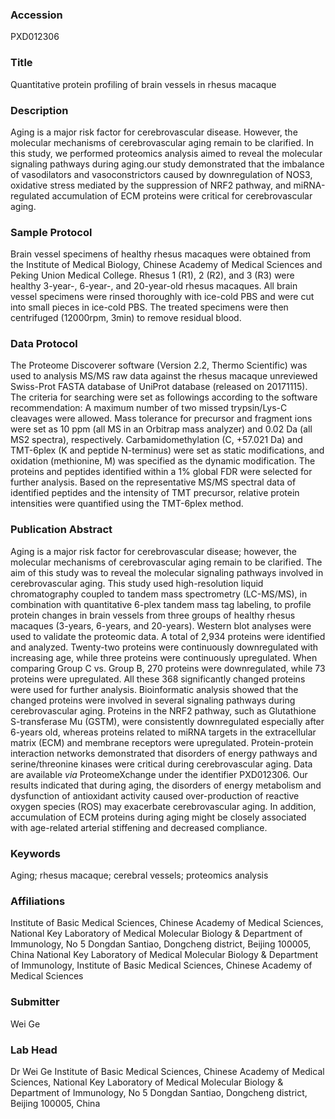 ### Accession
PXD012306

### Title
Quantitative protein profiling of brain vessels in rhesus macaque

### Description
Aging is a major risk factor for cerebrovascular disease. However, the molecular mechanisms of cerebrovascular aging remain to be clarified. In this study, we performed proteomics analysis aimed to reveal the molecular signaling pathways during aging.our study demonstrated that the imbalance of vasodilators and vasoconstrictors caused by downregulation of NOS3, oxidative stress mediated by the suppression of NRF2 pathway, and miRNA-regulated accumulation of ECM proteins were critical for cerebrovascular aging.

### Sample Protocol
Brain vessel specimens of healthy rhesus macaques were obtained from the Institute of Medical Biology, Chinese Academy of Medical Sciences and Peking Union Medical College. Rhesus 1 (R1), 2 (R2), and 3 (R3) were healthy 3-year-, 6-year-, and 20-year-old rhesus macaques.  All brain vessel specimens were rinsed thoroughly with ice-cold PBS and were cut into small pieces in ice-cold PBS. The treated specimens were then centrifuged (12000rpm, 3min) to remove residual blood.

### Data Protocol
The Proteome Discoverer software (Version 2.2, Thermo Scientific) was used to analysis MS/MS raw data against the rhesus macaque unreviewed Swiss-Prot FASTA database of UniProt database (released on 20171115). The criteria for searching were set as followings according to the software recommendation: A maximum number of two missed trypsin/Lys-C cleavages were allowed. Mass tolerance for precursor and fragment ions were set as 10 ppm (all MS in an Orbitrap mass analyzer) and 0.02 Da (all MS2 spectra), respectively. Carbamidomethylation (C, +57.021 Da) and TMT-6plex (K and peptide N-terminus) were set as static modifications, and oxidation (methionine, M) was specified as the dynamic modification. The proteins and peptides identified within a 1% global FDR were selected for further analysis. Based on the representative MS/MS spectral data of identified peptides and the intensity of TMT precursor, relative protein intensities were quantified using the TMT-6plex method.

### Publication Abstract
Aging is a major risk factor for cerebrovascular disease; however, the molecular mechanisms of cerebrovascular aging remain to be clarified. The aim of this study was to reveal the molecular signaling pathways involved in cerebrovascular aging. This study used high-resolution liquid chromatography coupled to tandem mass spectrometry (LC-MS/MS), in combination with quantitative 6-plex tandem mass tag labeling, to profile protein changes in brain vessels from three groups of healthy rhesus macaques (3-years, 6-years, and 20-years). Western blot analyses were used to validate the proteomic data. A total of 2,934 proteins were identified and analyzed. Twenty-two proteins were continuously downregulated with increasing age, while three proteins were continuously upregulated. When comparing Group C vs. Group B, 270 proteins were downregulated, while 73 proteins were upregulated. All these 368 significantly changed proteins were used for further analysis. Bioinformatic analysis showed that the changed proteins were involved in several signaling pathways during cerebrovascular aging. Proteins in the NRF2 pathway, such as Glutathione S-transferase Mu (GSTM), were consistently downregulated especially after 6-years old, whereas proteins related to miRNA targets in the extracellular matrix (ECM) and membrane receptors were upregulated. Protein-protein interaction networks demonstrated that disorders of energy pathways and serine/threonine kinases were critical during cerebrovascular aging. Data are available <i>via</i> ProteomeXchange under the identifier PXD012306. Our results indicated that during aging, the disorders of energy metabolism and dysfunction of antioxidant activity caused over-production of reactive oxygen species (ROS) may exacerbate cerebrovascular aging. In addition, accumulation of ECM proteins during aging might be closely associated with age-related arterial stiffening and decreased compliance.

### Keywords
Aging; rhesus macaque; cerebral vessels; proteomics analysis

### Affiliations
Institute of Basic Medical Sciences, Chinese Academy of Medical Sciences, National Key Laboratory of Medical Molecular Biology & Department of Immunology, No 5 Dongdan Santiao, Dongcheng district, Beijing 100005, China
National Key Laboratory of Medical Molecular Biology & Department of Immunology, Institute of Basic Medical Sciences, Chinese Academy of Medical Sciences 

### Submitter
Wei Ge

### Lab Head
Dr Wei Ge
Institute of Basic Medical Sciences, Chinese Academy of Medical Sciences, National Key Laboratory of Medical Molecular Biology & Department of Immunology, No 5 Dongdan Santiao, Dongcheng district, Beijing 100005, China


